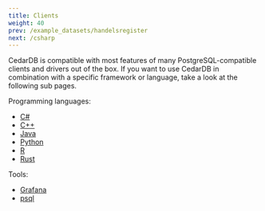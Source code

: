 ```yaml
---
title: Clients
weight: 40
prev: /example_datasets/handelsregister
next: /csharp
---
```


CedarDB is compatible with most features of many PostgreSQL-compatible clients and drivers out of the box.
If you want to use CedarDB in combination with a specific framework or language, take a look at the following sub pages.

Programming languages:

* [C#](csharp)
* [C++](cpp)
* [Java](java)
* [Python](python)
* [R](r)
* [Rust](rust)

Tools:

* [Grafana](grafana)
* [psql](psql)
